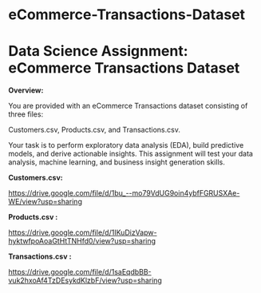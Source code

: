 # eCommerce-Transactions-Dataset

# **Data Science Assignment: eCommerce Transactions Dataset**
**Overview:**

You are provided with an eCommerce Transactions dataset consisting of three files: 

Customers.csv, Products.csv, and Transactions.csv.

Your task is to perform exploratory data analysis (EDA), build predictive models, and derive actionable insights. This assignment will test your data analysis, machine learning, and business insight generation skills.

**Customers.csv:**

https://drive.google.com/file/d/1bu_--mo79VdUG9oin4ybfFGRUSXAe-WE/view?usp=sharing

**Products.csv :**

https://drive.google.com/file/d/1IKuDizVapw-hyktwfpoAoaGtHtTNHfd0/view?usp=sharing

**Transactions.csv :**

https://drive.google.com/file/d/1saEqdbBB-vuk2hxoAf4TzDEsykdKlzbF/view?usp=sharing
